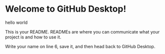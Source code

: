 # Welcome to GitHub Desktop!
<p>hello world</p>
This is your README. READMEs are where you can communicate what your project is and how to use it.

Write your name on line 6, save it, and then head back to GitHub Desktop.
